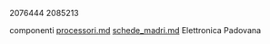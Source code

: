 2076444
2085213

componenti
[processori.md](componenti/processori.md)
[schede_madri.md](componenti/schede_maadri.md)
Elettronica Padovana
